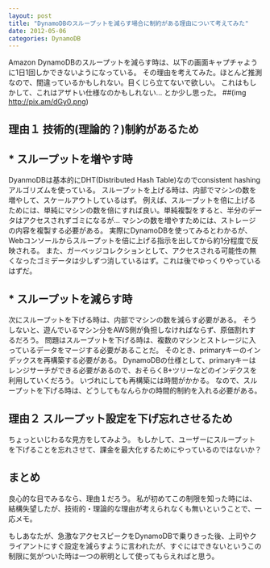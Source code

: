 ```yaml
---
layout: post
title: "DynamoDBのスループットを減らす場合に制約がある理由について考えてみた"
date: 2012-05-06
categories: DynamoDB
---
```


Amazon DynamoDBのスループットを減らす時は、以下の画面キャプチャように1日1回しかできないようになっている。
その理由を考えてみた。ほとんど推測なので、間違っているかもしれない。目くじら立てないで欲しい。
これはもしかして、これはアザトい仕様なのかもしれない… とか少し思った。
 ##(img http://pix.am/dGy0.png)

## 理由１ 技術的(理論的？)制約があるため
## * スループットを増やす時
DyanmoDBは基本的にDHT(Distributed Hash Table)なのでconsistent hashingアルゴリズムを使っている。
スループットを上げる時は、内部でマシンの数を増やして、スケールアウトしているはず。
例えば、スループットを倍に上げるためには、単純にマシンの数を倍にすれば良い。単純複製をすると、半分のデータはアクセスされずゴミになるが…
マシンの数を増やすためには、ストレージの内容を複製する必要がある。
実際にDynamoDBを使ってみるとわかるが、Webコンソールからスループットを倍に上げる指示を出してから約1分程度で反映される。
また、ガーベッジコレクションとして、アクセスされる可能性の無くなったゴミデータは少しずつ消しているはず。これは後でゆっくりやっているはずだ。

## * スループットを減らす時
次にスループットを下げる時は、内部でマシンの数を減らす必要がある。
そうしないと、遊んでいるマシン分をAWS側が負担しなければならず、原価割れするだろう。
問題はスループットを下げる時は、複数のマシンとストレージに入っているデータをマージする必要があることだ。
そのとき、primaryキーのインデックスを再構築する必要がある。
DynamoDBの仕様として、primaryキーはレンジサーチができる必要があるので、おそらくB+ツリーなどのインデクスを利用していくだろう。
いづれにしても再構築には時間がかかる。
なので、スループットを下げる時は、どうしてもなんらかの時間的制約を入れる必要がある。

## 理由２ スループット設定を下げ忘れさせるため
ちょっといじわるな見方をしてみよう。
もしかして、ユーザーにスループットを下げることを忘れさせて、課金を最大化するためにやっているのではないか？

## まとめ
良心的な目でみるなら、理由１だろう。
私が初めてこの制限を知った時には、結構失望したが、技術的・理論的な理由が考えられなくも無いということで、一応メモ。

もしあなたが、急激なアクセスピークをDynamoDBで乗りきった後、上司やクライアントにすぐ設定を減らすように言われたが、すぐにはできないというこの制限に気がついた時は一つの釈明として使ってもらえればと思う。
